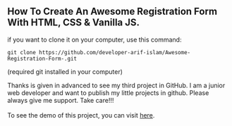 ## How To Create An Awesome Registration Form With HTML, CSS & Vanilla JS.

if you want to clone it on your computer, use this command:

```
git clone https://github.com/developer-arif-islam/Awesome-Registration-Form-.git
```

(required git installed in your computer)

Thanks is given in advanced to see my third project in GitHub. I am a junior web developer and want to publish my little projects in github. Please always give me support. Take care!!! <br/> <br/>
To see the demo of this project, you can visit [here](https://smashprogrammer.github.io/Awesome-Registration-Form/).
